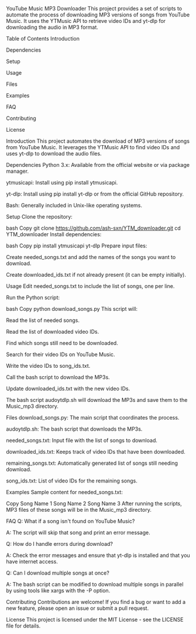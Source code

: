 YouTube Music MP3 Downloader
This project provides a set of scripts to automate the process of downloading MP3 versions of songs from YouTube Music. It uses the YTMusic API to retrieve video IDs and yt-dlp for downloading the audio in MP3 format.

Table of Contents
Introduction

Dependencies

Setup

Usage

Files

Examples

FAQ

Contributing

License

Introduction
This project automates the download of MP3 versions of songs from YouTube Music. It leverages the YTMusic API to find video IDs and uses yt-dlp to download the audio files.

Dependencies
Python 3.x: Available from the official website or via package manager.

ytmusicapi: Install using pip install ytmusicapi.

yt-dlp: Install using pip install yt-dlp or from the official GitHub repository.

Bash: Generally included in Unix-like operating systems.

Setup
Clone the repository:

bash
Copy
git clone https://github.com/ash-sxn/YTM_downloader.git
cd YTM_downloader
Install dependencies:

bash
Copy
pip install ytmusicapi yt-dlp
Prepare input files:

Create needed_songs.txt and add the names of the songs you want to download.

Create downloaded_ids.txt if not already present (it can be empty initially).

Usage
Edit needed_songs.txt to include the list of songs, one per line.

Run the Python script:

bash
Copy
python download_songs.py
This script will:

Read the list of needed songs.

Read the list of downloaded video IDs.

Find which songs still need to be downloaded.

Search for their video IDs on YouTube Music.

Write the video IDs to song_ids.txt.

Call the bash script to download the MP3s.

Update downloaded_ids.txt with the new video IDs.

The bash script audoytdlp.sh will download the MP3s and save them to the Music_mp3 directory.

Files
download_songs.py: The main script that coordinates the process.

audoytdlp.sh: The bash script that downloads the MP3s.

needed_songs.txt: Input file with the list of songs to download.

downloaded_ids.txt: Keeps track of video IDs that have been downloaded.

remaining_songs.txt: Automatically generated list of songs still needing download.

song_ids.txt: List of video IDs for the remaining songs.

Examples
Sample content for needed_songs.txt:

Copy
Song Name 1
Song Name 2
Song Name 3
After running the scripts, MP3 files of these songs will be in the Music_mp3 directory.

FAQ
Q: What if a song isn't found on YouTube Music?

A: The script will skip that song and print an error message.

Q: How do I handle errors during download?

A: Check the error messages and ensure that yt-dlp is installed and that you have internet access.

Q: Can I download multiple songs at once?

A: The bash script can be modified to download multiple songs in parallel by using tools like xargs with the -P option.

Contributing
Contributions are welcome! If you find a bug or want to add a new feature, please open an issue or submit a pull request.

License
This project is licensed under the MIT License - see the LICENSE file for details.
